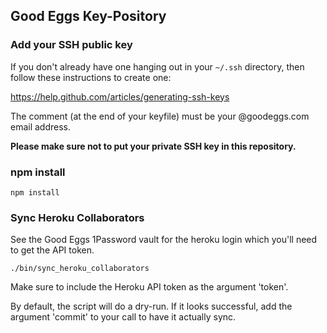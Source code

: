 ## Good Eggs Key-Pository

### Add your SSH public key

If you don't already have one hanging out in your `~/.ssh` directory,
then follow these instructions to create one:

https://help.github.com/articles/generating-ssh-keys

The comment (at the end of your keyfile) must be your @goodeggs.com email address.

**Please make sure not to put your private SSH key in this repository.**

### npm install

`npm install`

### Sync Heroku Collaborators

See the Good Eggs 1Password vault for the heroku login which you'll need to get the API token.

`./bin/sync_heroku_collaborators`

Make sure to include the Heroku API token as the argument 'token'.

By default, the script will do a dry-run. If it looks successful, add the argument 'commit' to your call to have it actually sync.

